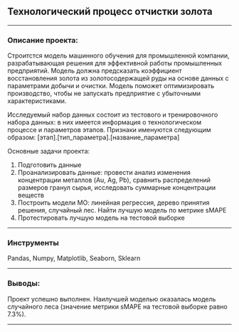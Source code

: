 ## Технологический процесс отчистки золота
---
### Описание проекта:
Строитстся модель машинного обучения для промышленной компании, разрабатывающая решения для эффективной работы промышленных предприятий. Модель должна предсказать коэффициент восстановления золота из золотосодержащей руды на основе данных с параметрами добычи и очистки. Модель поможет оптимизировать производство, чтобы не запускать предприятие с убыточными характеристиками.

Исследуемый набор данных состоит из тестового и тренировочного набора данных: в них имеется информация о технологическом процессе и параметров этапов. Признаки именуются следующим образом: [этап].[тип_параметра].[название_параметра]

Основные задачи проекта: 
1. Подготовить данные
2. Проанализировать данные: провести анализ изменения концентрации металлов (Au, Ag, Pb), сравнить распределений размеров гранул сырья, исследовать суммарные концентрации веществ
3. Построить модели МО: линейная регрессия, дерево принятия решения, случайный лес. Найти лучшую модель по метрике sMAPE
4. Протестировать лучшую модель на тестовой выборке 

---
### Инструменты

Pandas, Numpy, Matplotlib, Seaborn, Sklearn

---
### Выводы:

Проект успешно выполнен. Наилучшей моделью оказалась модель случайного леса (значение метрики sMAPE на тестовой выборке равно 7.3%).

---